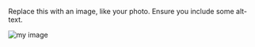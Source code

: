 Replace this with an image, like your photo. Ensure you include some alt-text.

![my image](https://octodex.github.com/images/yaktocat.png)

